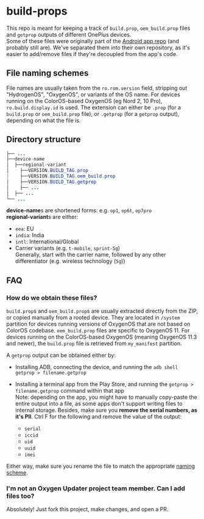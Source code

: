 # build-props

This repo is meant for keeping a track of `build.prop`, `oem_build.prop` files and `getprop` outputs of different OnePlus devices.  
Some of these files were originally part of the [Android app repo](https://github.com/oxygen-updater/oxygen-updater) (and probably still are). We've separated them into their own repository, as it's easier to add/remove files if they're decoupled from the app's code.

## File naming schemes

File names are usually taken from the `ro.rom.version` field, stripping out "HydrogenOS", "OxygenOS", or variants of the OS name. For devices running on the ColorOS-based OxygenOS (eg Nord 2, 10 Pro), `ro.build.display.id` is used.
The extension can either be `.prop` (for a `build.prop` or `oem_build.prop` file), or `.getprop` (for a `getprop` output), depending on what the file is.

## Directory structure

```java
├── ...
├──device-name
│  ├──regional-variant
│    ├──VERSION.BUILD_TAG.prop
|    ├──VERSION.BUILD_TAG.oem_build.prop
│    ├──VERSION.BUILD_TAG.getprop
│    ├── ...
│  ├── ...
└── ...
```

**device-name**s are shortened forms: e.g. `op1`, `op6t`, `op7pro`  
**regional-variant**s are either:

* `eea`: EU
* `india`: India
* `intl`: International/Global
* Carrier variants (e.g. `t-mobile`, `sprint-5g`)  
  Generally, start with the carrier name, followed by any other differentiator (e.g. wireless technology (`5g`))

## FAQ

### How do we obtain these files?

`build.prop`s and `oem_build.prop`s are usually extracted directly from the ZIP, or copied manually from a rooted device.
They are located in `/system` partition for devices running versions of OxygenOS that are not based on ColorOS codebase. `oem_build.prop` files are specific to OxygenOS 11.
For devices running on the ColorOS-based OxygenOS (meaning OxygenOS 11.3 and newer), the `build.prop` file is retrieved from `my_manifest` partition.

A `getprop` output can be obtained either by:

* Installing ADB, connecting the device, and running the `adb shell getprop > filename.getprop`
* Installing a terminal app from the Play Store, and running the `getprop > filename.getprop` command within that app  
  Note: depending on the app, you might have to manually copy-paste the entire output into a file, as some apps don't support writing files to internal storage. Besides, make sure you **remove the serial numbers, as it's PII**. Ctrl F for the following and remove the value of the output:
  
  * `serial`
  * `iccid`
  * `uid`
  * `uuid`
  * `imei`

Either way, make sure you rename the file to match the appropriate [naming scheme](#file-naming-schemes).

### I'm not an Oxygen Updater project team member. Can I add files too?

Absolutely! Just fork this project, make changes, and open a PR.
